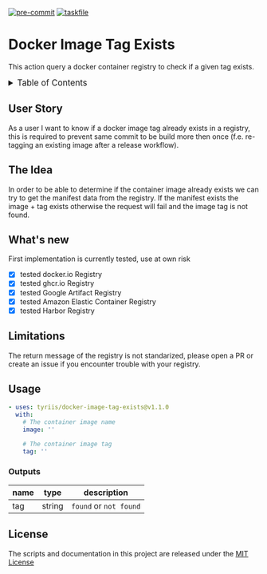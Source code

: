 <!-- markdownlint-disable MD041 -->
<!-- markdownlint-disable MD033 -->
<!-- markdownlint-disable MD028 -->

<!-- PROJECT SHIELDS -->
<!--
*** I'm using markdown "reference style" links for readability.
*** Reference links are enclosed in brackets [ ] instead of parentheses ( ).
*** See the bottom of this document for the declaration of the reference variables
*** for contributors-url, forks-url, etc. This is an optional, concise syntax you may use.
*** https://www.markdownguide.org/basic-syntax/#reference-style-links
-->

[![pre-commit][pre-commit-shield]][pre-commit-url]
[![taskfile][taskfile-shield]][taskfile-url]

# Docker Image Tag Exists

This action query a docker container registry to check if a given tag exists.

<details>
  <summary style="font-size:1.2em;">Table of Contents</summary>
<!-- START doctoc generated TOC please keep comment here to allow auto update -->
<!-- DON'T EDIT THIS SECTION, INSTEAD RE-RUN doctoc TO UPDATE -->

- [User Story](#user-story)
- [The Idea](#the-idea)
- [What's new](#whats-new)
- [Limitations](#limitations)
- [Usage](#usage)
  - [Outputs](#outputs)
- [License](#license)

<!-- END doctoc generated TOC please keep comment here to allow auto update -->
</details>

## User Story

As a user I want to know if a docker image tag already exists in a registry, this is required to prevent same commit to be build more then once (f.e. re-tagging an existing image after a release workflow).

## The Idea

In order to be able to determine if the container image already exists we can try to get the manifest data from the registry.
If the manifest exists the image + tag exists otherwise the request will fail and the image tag is not found.

## What's new

First implementation is currently tested, use at own risk

- [x] tested docker.io Registry
- [x] tested ghcr.io Registry
- [x] tested Google Artifact Registry
- [x] tested Amazon Elastic Container Registry
- [x] tested Harbor Registry

## Limitations

The return message of the registry is not standarized, please open a PR or create an issue if you encounter trouble with your registry.

## Usage

<!-- start usage -->

```yaml
- uses: tyriis/docker-image-tag-exists@v1.1.0
  with:
    # The container image name
    image: ''

    # The container image tag
    tag: ''
```

### Outputs

| name | type   | description            |
| ---- | ------ | ---------------------- |
| tag  | string | `found` or `not found` |

<!-- end usage -->

## License

The scripts and documentation in this project are released under the [MIT License](LICENSE)

<!-- Badges -->

[pre-commit-shield]: https://img.shields.io/badge/pre--commit-enabled-brightgreen?logo=pre-commit&style=for-the-badge
[pre-commit-url]: https://github.com/pre-commit/pre-commit
[taskfile-url]: https://taskfile.dev/
[taskfile-shield]: https://img.shields.io/badge/Taskfile-Enabled-brightgreen?logoColor=white&style=for-the-badge
